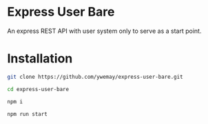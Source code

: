 # Express User Bare

An express REST API with user system only to serve as a start point.

# Installation

```bash
git clone https://github.com/ywemay/express-user-bare.git

cd express-user-bare

npm i

npm run start
```
